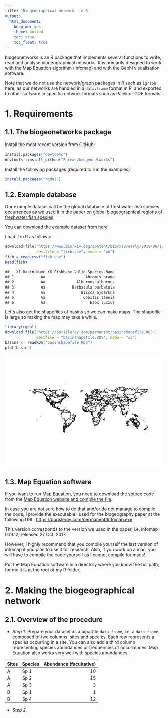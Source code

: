 ```yaml
---
title: 'Biogeographical networks in R'
output:
  html_document:
    keep_md: yes
    theme: united
    toc: true
    toc_float: true
---
```



biogeonetworks is an R package that implements several functions to write, read 
and analyse biogeographical networks. It is primarily designed to work with the
Map Equation algorithm (infomap) and with the Gephi visualisation software.

Note that we do not use the network/graph packages in R such as `igraph` here, as 
our networks are handled in a `data.frame` format in R, and exported to other 
software in specific network formats such as Pajek or GDF formats.

# 1. Requirements 

## 1.1. The biogeonetworks package 

Install the most recent version from GitHub:

```r
install.packages("devtools")
devtools::install_github("Farewe/biogeonetworks")
```


Install the following packages (required to run the examples)

```r
install.packages("rgdal")
```

## 1.2. Example database

Our example dataset will be the global database of freshwater fish species
occurrences as we used it in the paper on [global biogeographical regions of 
freshwater fish species](https://www.biorxiv.org/content/10.1101/319566v3).

[You can download the example dataset from here](https://www.biorxiv.org/content/biorxiv/early/2019/06/12/319566/DC1/embed/media-1.csv?download=true)

Load it in R as follows:


```r
download.file("https://www.biorxiv.org/content/biorxiv/early/2019/06/12/319566/DC1/embed/media-1.csv",
              destfile = "fish.csv", mode = "wb")
fish = read.csv("fish.csv")
head(fish)
```

```
##   X1.Basin.Name X6.Fishbase.Valid.Species.Name
## 1            Aa                  Abramis brama
## 2            Aa              Alburnus alburnus
## 3            Aa            Barbatula barbatula
## 4            Aa                Blicca bjoerkna
## 5            Aa                 Cobitis taenia
## 6            Aa                    Esox lucius
```

Let's also get the shapefiles of basins so we can make maps.
The shapefile is large so making the map may take a while.

```r
library(rgdal)
download.file("https://borisleroy.com/permanent/basinshapefile.RDS",
              destfile = "basinshapefile.RDS", mode = "wb")
basins <- readRDS("basinshapefile.RDS")
plot(basins)
```

![](Readme_files/figure-html/dlfile2-1.png)<!-- -->

## 1.3. Map Equation software

If you want to run Map Equation, you need to download the source code from the
[Map Equation website and compile the file](https://www.mapequation.org/code.html).

In case you are not sure how to do that and/or do not manage to compile the
code, I provide the executable I used for the biogeography paper at the following
URL: https://borisleroy.com/permanent/Infomap.exe 

This version corresponds to the version we used in the paper, i.e. infomap 
0.19.12, released 27 Oct. 2017.

However, I highly recommend that you compile yourself the last version of infomap
if you plan to use it for research. Also, if you work on a mac, you will have to
compile the code yourself as I cannot compile for macs!

Put the Map Equation software in a directory where you know the full path; for 
me it is at the root of my R folder.


# 2. Making the biogeographical network

## 2.1. Overview of the procedure

* *Step 1.* Prepare your dataset as a bipartite `data.frame`, i.e. a `data.frame`
composed of two columns: sites and species. Each row represents a species 
occurring in a site. You can also add a third column representing species 
abundances or frequencies of occurrences: Map Equation also works very well with
species abundances. 

| Sites      | Species      | Abundance (facultative)  | 
|------------|--------------|-------------------------:|
| A          | Sp 1         | 10                       |
| A          | Sp 2         | 15                       |
| A          | Sp 3         | 3                        |
| B          | Sp 1         | 1                        |
| B          | Sp 4         | 12                       |

* *Step 2.* 



